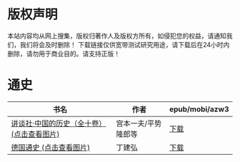 # 版权声明

本站内容均从网上搜集，版权归著作人及版权方所有，如侵犯您的权益，请通知我们，我们将会及时删除！ 下载链接仅供宽带测试研究用途，请下载后在24小时内删除，请勿用于商业目的。请支持正版！

# 通史

| 书名 | 作者 | epub/mobi/azw3 |
| --- | --- | --- |
| [讲谈社·中国的历史（全十卷） (点击查看图片)](https://www.dushupai.com/attachment/2024/06/02/882147f95da82f26.jpg) | 宫本一夫/平势隆郎等 | [下载](https://url89.ctfile.com/f/31084289-1357010005-691c73?p=8866) |
| [德国通史 (点击查看图片)](https://www.dushupai.com/attachment/2024/06/01/efa4837f878e8cff.jpg) | 丁建弘  | [下载](https://url89.ctfile.com/f/31084289-1357006747-c7bd73?p=8866) |
